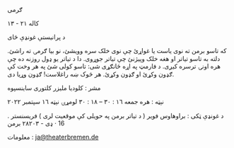 ګرمی 

۱۳ - ۲۱ کاله  

د پرانیستې غونډې ځای 

که تاسو برمن ته نوی یاست یا غواړئ چې نوی خلک سره وویشئ، نو بیا ګرمۍ ته راشئ. دلته به تاسو تیاتر او هغه خلک وپیژنئ چې تیاتر جوړوی. دا د تیاتر یو ډول روزنه ده چې هره اونۍ ترسره کیږی. د فارمټ په اړه ځانګړی شی: تاسو کولی شئ په هر وخت کې ګډون وکړئ او ګډون وکړئ. هر څوک ښه راغلاست! ګډون وړیا دی. 

مشر : کلودیا ملیزر کلتوری ساینسپوه 

نېټه : هره جمعه ١٦ : ٣٠ – ١٨ : ٣٠ لومړۍ نېټه ١٦ سپتمبر ٢٠٢٢ 

د غونډې ټکی : براوهاوس فویر ( د تیاتر برمن په حویلی کې موقعیت لری ) فریسنستر . 16 · ډی - ۲۸۲۰۳ برمن 

معلومات : ja@theaterbremen.de 
